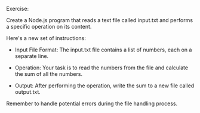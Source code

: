 Exercise:

Create a Node.js program that reads a text file called input.txt and performs a specific operation on its content.

Here's a new set of instructions:

- Input File Format: The input.txt file contains a list of numbers, each on a separate line.

- Operation: Your task is to read the numbers from the file and calculate the sum of all the numbers.

- Output: After performing the operation, write the sum to a new file called output.txt.

Remember to handle potential errors during the file handling process.

